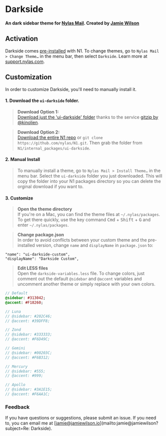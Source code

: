 # Darkside
**An dark sidebar theme for [Nylas Mail](https://nylas.com/n1). Created by [Jamie Wilson](http://jamiewilson.io)**

## Activation
Darkside comes [pre-installed](https://github.com/nylas/N1/tree/master/internal_packages/ui-darkside) with N1. To change themes, go to `Nylas Mail > Change Theme…` in the menu bar, then select `Darkside`. Learn more at [support.nylas.com](https://support.nylas.com/hc/en-us/articles/217557858-How-do-I-change-my-theme-).

## Customization
In order to customize Darkside, you'll need to manually install it.

#### 1. Download the `ui-darkside` folder.

> **Download Option 1:**  
> [Download just the 'ui-darkside' folder](https://kinolien.github.io/gitzip/?download=https://github.com/nylas/N1/tree/master/internal_packages/ui-darkside) thanks to the service [gitzip by @kinolien](https://kinolien.github.io/gitzip/).
  

> **Download Option 2:**  
> [Download the entire N1 repo](https://github.com/nylas/N1/archive/master.zip) or `git clone https://github.com/nylas/N1.git`. Then grab the folder from `N1/internal_packages/ui-darkside`.
  
#### 2. Manual Install

> To manually install a theme, go to `Nylas Mail > Install Theme…` in the menu bar. Select the `ui-darkside` folder you just downloaded. This will copy the folder into your N1 packages directory so you can delete the orginal download if you want to. 

#### 3. Customize

> **Open the theme directory**  
> If you're on a Mac, you can find the theme files at `~/.nylas/packages`. To get there quickly, use the key command <kbd>Cmd</kbd> + <kbd>Shift</kbd> + <kbd>G</kbd> and enter `~/.nylas/packages`.

> **Change package.json**  
> In order to avoid conflicts between your custom theme and the pre-installed version, change `name` and `displayName` in `package.json` to:

    "name": "ui-darkside-custom",
    "displayName": "Darkside Custom",

> **Edit LESS files**  
> Open the `darkside-variables.less` file. To change colors, just comment out the default `@sidebar` and `@accent` variables and uncomment another theme or simply replace with your own colors.

```sass
// Default
@sidebar: #313042;
@accent: #F18260;

// Luna
// @sidebar: #202C46;
// @accent: #39DFF8;

// Zond
// @sidebar: #333333;
// @accent: #F6D49C;

// Gemini
// @sidebar: #00203C;
// @accent: #F6B312;

// Mercury
// @sidebar: #555;
// @accent: #999;

// Apollo
// @sidebar: #3A1E15;
// @accent: #F6AA1C;
```

### Feedback
If you have questions or suggestions, please submit an issue. If you need to, you can email me at [jamie@jamiewilson.io](mailto:jamie@jamiewilson?subject=Re: Darkside).
